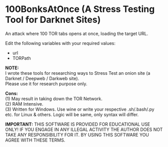 # 100BonksAtOnce (A Stress Testing Tool for Darknet Sites)
An attack where 100 TOR tabs opens at once, loading the target URL.  

Edit the following variables with your required values:  
* url  
* TORPath  

**NOTE:**  
I wrote these tools for researching ways to Stress Test an onion site (a Darknet / Deepweb / Darkweb site).  
Please use it for research purpose only.  

**Cons:**  
(1) May result in taking down the TOR Network.  
(2) RAM Intensive.  
(3) Written for Windows. Use wine or write your respective .sh/.bash/.py etc. for Linux & others. Logic will be same, only syntax will differ.  

**IMPORTANT:** THIS SOFTWARE IS PROVIDED FOR EDUCATIONAL USE ONLY! IF YOU ENGAGE IN ANY ILLEGAL ACTIVITY THE AUTHOR DOES NOT TAKE ANY RESPONSIBILITY FOR IT. BY USING THIS SOFTWARE YOU AGREE WITH THESE TERMS.
